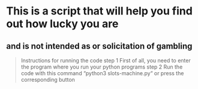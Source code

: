 # This is a script that will help you find out how lucky you are
## and is not intended as or solicitation of gambling
> Instructions for running the code
> step 1
First of all, you need to enter the program where you run your python programs
> step 2
Run the code with this command “python3 slots-machine.py“ or press the corresponding button


